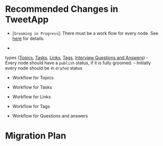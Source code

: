 # Recommended Changes in TweetApp

- [`Grooming in Progress`]: There must be a work flow for every node. See [here](./workflow_integration/index.md) for
  details.

-
types ([Topics](#topics), [Tasks](#tasks), [Links](#links), [Tags](#tags), [Interview Questions and Answers](#qAndAns))
    - Every node should have a `publish` status, if it is fully groomed.
    - Initially every node should be in `drafed` status
- <a id="topics" /> Workflow for Topics


- <a id="tasks" /> Workflow for Tasks


- <a id="links" /> Workflow for Links


- <a id="tags" /> Workflow for Tags


- <a id="qAndAns" /> Workflow for Questions and answers

# Migration Plan